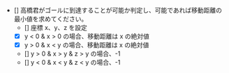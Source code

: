 - [] 高橋君がゴールに到達することが可能か判定し、可能であれば移動距離の最小値を求めてください。
  - [] 座標 x、y、z を設定
  - [x] y < 0 & x > 0 の場合、移動距離は x の絶対値
  - [x] y > 0 & x < y の場合、移動距離は x の絶対値
  - [] y > 0 & x > y & z > y の場合、-1
  - [] y < 0 & x < y & z < y の場合、-1
